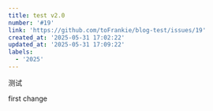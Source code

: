 ```yaml
---
title: test v2.0
number: '#19'
link: 'https://github.com/toFrankie/blog-test/issues/19'
created_at: '2025-05-31 17:02:22'
updated_at: '2025-05-31 17:09:22'
labels:
  - '2025'
---
```

测试

first change
